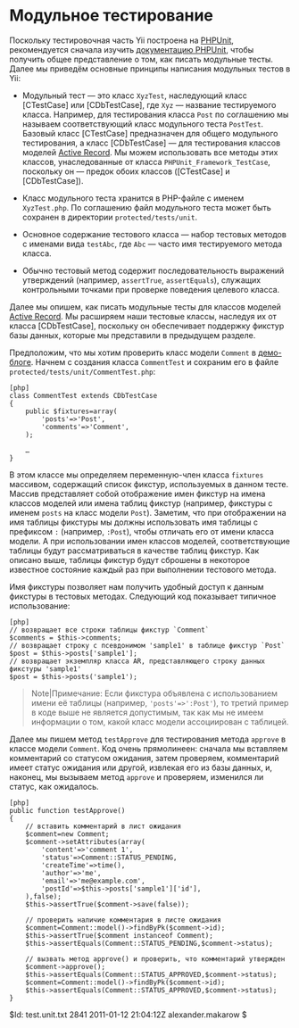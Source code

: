Модульное тестирование
======================

Поскольку тестировочная часть Yii построена на
[PHPUnit](http://www.phpunit.de/), рекомендуется сначала изучить
[документацию PHPUnit](http://www.phpunit.de/manual/current/en/index.html), чтобы
получить общее представление о том, как писать модульные тесты. Далее мы
приведём основные принципы написания модульных тестов в Yii:

 * Модульный тест — это класс `XyzTest`, наследующий класс [CTestCase] или
[CDbTestCase], где `Xyz` — название тестируемого класса. Например, для
тестирования класса `Post` по соглашению мы называем соответствующий класс
модульного теста `PostTest`. Базовый класс [CTestCase] предназначен для общего
модульного тестирования, а класс [CDbTestCase] — для тестирования классов
моделей [Active Record](/doc/guide/database.ar). Мы можем использовать все
методы этих классов, унаследованные от класса `PHPUnit_Framework_TestCase`,
поскольку он — предок обоих классов ([CTestCase] и [CDbTestCase]).

 * Класс модульного теста хранится в PHP-файле с именем `XyzTest.php`. По
соглашению файл модульного теста может быть сохранен в директории
`protected/tests/unit`.

 * Основное содержание тестового класса — набор тестовых методов с именами вида
 `testAbc`, где `Abc` — часто имя тестируемого метода класса.

 * Обычно тестовый метод содержит последовательность выражений утверждений
(например, `assertTrue`, `assertEquals`), служащих контрольными точками при
проверке поведения целевого класса.


Далее мы опишем, как писать модульные тесты для классов моделей
[Active Record](/doc/guide/database.ar). Мы расширяем наши тестовые классы,
наследуя их от класса [CDbTestCase], поскольку он обеспечивает поддержку
фикстур базы данных, которые мы представили в предыдущем разделе.

Предположим, что мы хотим проверить класс модели `Comment` в
[демо-блоге](http://www.yiiframework.com/demos/blog/). Начнем с создания класса
`CommentTest` и сохраним его в файле `protected/tests/unit/CommentTest.php`:

~~~
[php]
class CommentTest extends CDbTestCase
{
	public $fixtures=array(
		'posts'=>'Post',
		'comments'=>'Comment',
	);

	…
}
~~~

В этом классе мы определяем переменную-член класса `fixtures` массивом,
содержащий список фикстур, используемых в данном тесте. Массив представляет
собой отображение имен фикстур на имена классов моделей или имена таблиц
фикстур (например, фикстуры с именем `posts` на класс модели `Post`). Заметим,
что при отображении на имя таблицы фикстуры мы должны использовать имя таблицы
с префиксом `:` (например, `:Post`), чтобы отличать его от имени класса модели.
А при использовании имен классов моделей, соответствующие таблицы будут
рассматриваться в качестве таблиц фикстур. Как описано выше, таблицы фикстур
будут сброшены в некоторое известное состояние каждый раз при выполнении
тестового метода.

Имя фикстуры позволяет нам получить удобный доступ к данным фикстуры в тестовых
методах. Следующий код показывает типичное использование:

~~~
[php]
// возвращает все строки таблицы фикстур `Comment`
$comments = $this->comments;
// возвращает строку с псевдонимом 'sample1' в таблице фикстур `Post`
$post = $this->posts['sample1'];
// возвращает экземпляр класса AR, представляющего строку данных фикстуры 'sample1'
$post = $this->posts('sample1');
~~~

> Note|Примечание: Если фикстура объявлена с использованием имени её таблицы
(например, `'posts'=>':Post'`), то третий пример в коде выше не является
допустимым, так как мы не имеем информации о том, какой класс модели
ассоциирован с таблицей.

Далее мы пишем метод `testApprove` для тестирования метода `approve` в классе
модели `Comment`. Код очень прямолинеен: сначала мы вставляем комментарий со
статусом ожидания, затем проверяем, комментарий имеет статус ожидания или
другой, извлекая его из базы данных, и, наконец, мы вызываем метод `approve` и
проверяем, изменился ли статус, как ожидалось.

~~~
[php]
public function testApprove()
{
	// вставить комментарий в лист ожидания
	$comment=new Comment;
	$comment->setAttributes(array(
		'content'=>'comment 1',
		'status'=>Comment::STATUS_PENDING,
		'createTime'=>time(),
		'author'=>'me',
		'email'=>'me@example.com',
		'postId'=>$this->posts['sample1']['id'],
	),false);
	$this->assertTrue($comment->save(false));

	// проверить наличие комментария в листе ожидания
	$comment=Comment::model()->findByPk($comment->id);
	$this->assertTrue($comment instanceof Comment);
	$this->assertEquals(Comment::STATUS_PENDING,$comment->status);

	// вызвать метод approve() и проверить, что комментарий утвержден
	$comment->approve();
	$this->assertEquals(Comment::STATUS_APPROVED,$comment->status);
	$comment=Comment::model()->findByPk($comment->id);
	$this->assertEquals(Comment::STATUS_APPROVED,$comment->status);
}
~~~


<div class="revision">$Id: test.unit.txt 2841 2011-01-12 21:04:12Z alexander.makarow $</div>